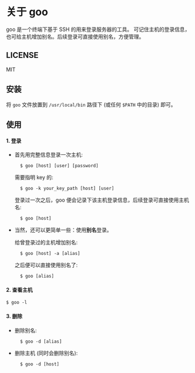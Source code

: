关于 goo
======

goo 是一个终端下基于 SSH 的用来登录服务器的工具。
可记住主机的登录信息，也可给主机增加别名。后续登录可直接使用别名，方便管理。


LICENSE
-------

MIT


安装
-----

将 `goo` 文件放置到 `/usr/local/bin` 路径下 (或任何 `$PATH` 中的目录) 即可。


使用
----

#### 1. 登录

* 首先用完整信息登录一次主机:

        $ goo [host] [user] [password]

    需要指明 key 的:

        $ goo -k your_key_path [host] [user]

    登录过一次之后，goo 便会记录下该主机登录信息，后续登录可直接使用主机名:

        $ goo [host]


* 当然，还可以更简单一些：使用**别名**登录。

    给曾登录过的主机增加别名:

        $ goo [host] -a [alias]

    之后便可以直接使用别名了:

        $ goo [alias]

#### 2. 查看主机

    $ goo -l

#### 3. 删除

* 删除别名:

        $ goo -d [alias]

* 删除主机 (同时会删除别名):

        $ goo -d [host]
